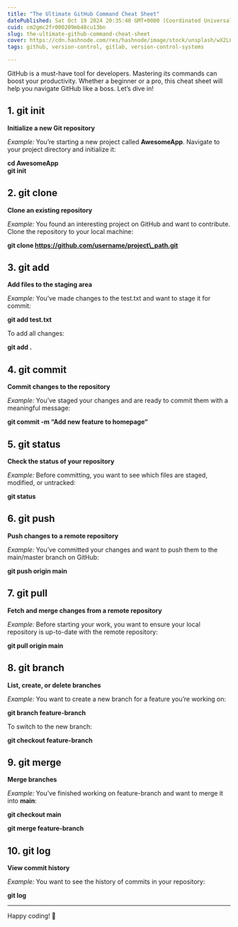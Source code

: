```yaml
---
title: "The Ultimate GitHub Command Cheat Sheet"
datePublished: Sat Oct 19 2024 20:35:48 GMT+0000 (Coordinated Universal Time)
cuid: cm2gmc2fr000209mb48cu13bn
slug: the-ultimate-github-command-cheat-sheet
cover: https://cdn.hashnode.com/res/hashnode/image/stock/unsplash/wX2L8L-fGeA/upload/85ac9b2e38fa76318600e8dfefdd8dc6.jpeg
tags: github, version-control, gitlab, version-control-systems

---
```


GitHub is a must-have tool for developers. Mastering its commands can boost your productivity. Whether a beginner or a pro, this cheat sheet will help you navigate GitHub like a boss. Let’s dive in!

## 1\. **git init**

**Initialize a new Git repository**

*Example:* You’re starting a new project called **AwesomeApp**. Navigate to your project directory and initialize it:

**cd AwesomeApp  
git init**

## 2\. **git clone**

**Clone an existing repository**

*Example:* You found an interesting project on GitHub and want to contribute. Clone the repository to your local machine:

**git clone https://github.com/username/project\_path.git**

## 3\. **git add**

**Add files to the staging area**

*Example:* You’ve made changes to the test.txt and want to stage it for commit:

**git add test.txt**

To add all changes:

**git add .**

## 4\. **git commit**

**Commit changes to the repository**

*Example:* You’ve staged your changes and are ready to commit them with a meaningful message:

**git commit -m “Add new feature to homepage“**

## 5\. **git status**

**Check the status of your repository**

*Example:* Before committing, you want to see which files are staged, modified, or untracked:

**git status**

## 6\. **git push**

**Push changes to a remote repository**

*Example:* You’ve committed your changes and want to push them to the main/master branch on GitHub:

**git push origin main**

## 7\. **git pull**

**Fetch and merge changes from a remote repository**

*Example:* Before starting your work, you want to ensure your local repository is up-to-date with the remote repository:

**git pull origin main**

## 8\. **git branch**

**List, create, or delete branches**

*Example:* You want to create a new branch for a feature you’re working on:

**git branch feature-branch**

To switch to the new branch:

**git checkout feature-branch**

## 9\. **git merge**

**Merge branches**

*Example:* You’ve finished working on feature-branch and want to merge it into **main**:

**git checkout main**

**git merge feature-branch**

## 10\. **git log**

**View commit history**

*Example:* You want to see the history of commits in your repository:

**git log**

---

Happy coding! 🚀